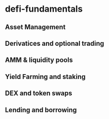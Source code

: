 # defi-fundamentals

## Asset Management
## Derivatices and optional trading
## AMM & liquidity pools
## Yield Farming and staking
## DEX and token swaps
## Lending and borrowing
